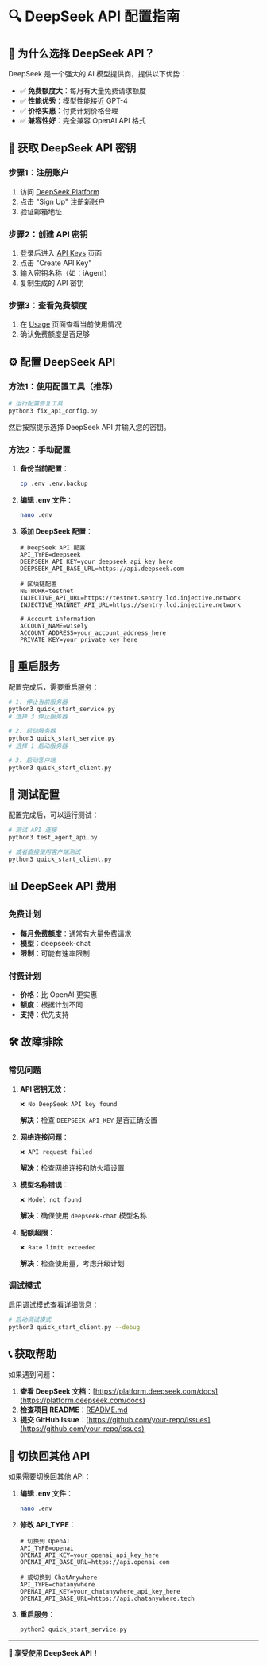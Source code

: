 # 🔍 DeepSeek API 配置指南

## 🎯 为什么选择 DeepSeek API？

DeepSeek 是一个强大的 AI 模型提供商，提供以下优势：

- ✅ **免费额度大**：每月有大量免费请求额度
- ✅ **性能优秀**：模型性能接近 GPT-4
- ✅ **价格实惠**：付费计划价格合理
- ✅ **兼容性好**：完全兼容 OpenAI API 格式

## 🔑 获取 DeepSeek API 密钥

### 步骤1：注册账户
1. 访问 [DeepSeek Platform](https://platform.deepseek.com)
2. 点击 "Sign Up" 注册新账户
3. 验证邮箱地址

### 步骤2：创建 API 密钥
1. 登录后进入 [API Keys](https://platform.deepseek.com/api_keys) 页面
2. 点击 "Create API Key"
3. 输入密钥名称（如：iAgent）
4. 复制生成的 API 密钥

### 步骤3：查看免费额度
1. 在 [Usage](https://platform.deepseek.com/usage) 页面查看当前使用情况
2. 确认免费额度是否足够

## ⚙️ 配置 DeepSeek API

### 方法1：使用配置工具（推荐）

```bash
# 运行配置修复工具
python3 fix_api_config.py
```

然后按照提示选择 DeepSeek API 并输入您的密钥。

### 方法2：手动配置

1. **备份当前配置**：
   ```bash
   cp .env .env.backup
   ```

2. **编辑 .env 文件**：
   ```bash
   nano .env
   ```

3. **添加 DeepSeek 配置**：
   ```env
   # DeepSeek API 配置
   API_TYPE=deepseek
   DEEPSEEK_API_KEY=your_deepseek_api_key_here
   DEEPSEEK_API_BASE_URL=https://api.deepseek.com
   
   # 区块链配置
   NETWORK=testnet
   INJECTIVE_API_URL=https://testnet.sentry.lcd.injective.network
   INJECTIVE_MAINNET_API_URL=https://sentry.lcd.injective.network
   
   # Account information
   ACCOUNT_NAME=wisely
   ACCOUNT_ADDRESS=your_account_address_here
   PRIVATE_KEY=your_private_key_here
   ```

## 🚀 重启服务

配置完成后，需要重启服务：

```bash
# 1. 停止当前服务器
python3 quick_start_service.py
# 选择 3 停止服务器

# 2. 启动服务器
python3 quick_start_service.py
# 选择 1 启动服务器

# 3. 启动客户端
python3 quick_start_client.py
```

## 🧪 测试配置

配置完成后，可以运行测试：

```bash
# 测试 API 连接
python3 test_agent_api.py

# 或者直接使用客户端测试
python3 quick_start_client.py
```

## 📊 DeepSeek API 费用

### 免费计划
- **每月免费额度**：通常有大量免费请求
- **模型**：deepseek-chat
- **限制**：可能有速率限制

### 付费计划
- **价格**：比 OpenAI 更实惠
- **额度**：根据计划不同
- **支持**：优先支持

## 🛠️ 故障排除

### 常见问题

1. **API 密钥无效**：
   ```
   ❌ No DeepSeek API key found
   ```
   **解决**：检查 `DEEPSEEK_API_KEY` 是否正确设置

2. **网络连接问题**：
   ```
   ❌ API request failed
   ```
   **解决**：检查网络连接和防火墙设置

3. **模型名称错误**：
   ```
   ❌ Model not found
   ```
   **解决**：确保使用 `deepseek-chat` 模型名称

4. **配额超限**：
   ```
   ❌ Rate limit exceeded
   ```
   **解决**：检查使用量，考虑升级计划

### 调试模式

启用调试模式查看详细信息：

```bash
# 启动调试模式
python3 quick_start_client.py --debug
```

## 📞 获取帮助

如果遇到问题：

1. **查看 DeepSeek 文档**：[https://platform.deepseek.com/docs](https://platform.deepseek.com/docs)
2. **检查项目 README**：[README.md](README.md)
3. **提交 GitHub Issue**：[https://github.com/your-repo/issues](https://github.com/your-repo/issues)

## 🔄 切换回其他 API

如果需要切换回其他 API：

1. **编辑 .env 文件**：
   ```bash
   nano .env
   ```

2. **修改 API_TYPE**：
   ```env
   # 切换到 OpenAI
   API_TYPE=openai
   OPENAI_API_KEY=your_openai_api_key_here
   OPENAI_API_BASE_URL=https://api.openai.com
   
   # 或切换到 ChatAnywhere
   API_TYPE=chatanywhere
   OPENAI_API_KEY=your_chatanywhere_api_key_here
   OPENAI_API_BASE_URL=https://api.chatanywhere.tech
   ```

3. **重启服务**：
   ```bash
   python3 quick_start_service.py
   ```

---

**🎉 享受使用 DeepSeek API！**
